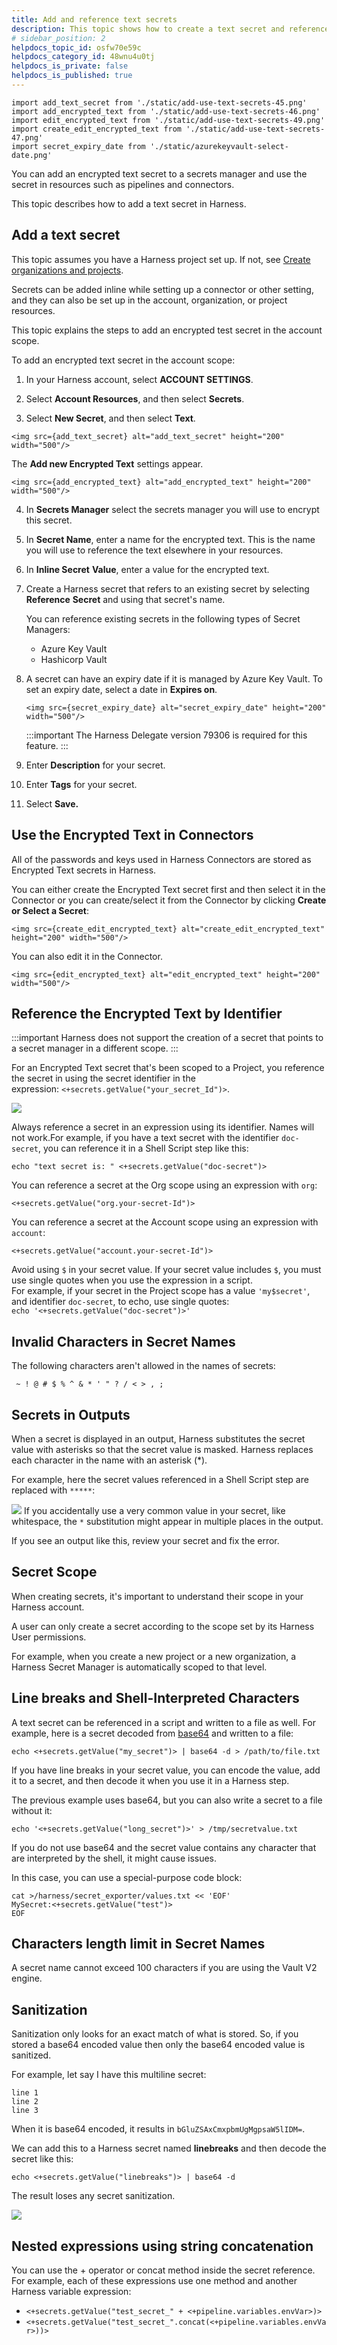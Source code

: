 ```yaml
---
title: Add and reference text secrets
description: This topic shows how to create a text secret and reference it in Harness Application entities.
# sidebar_position: 2
helpdocs_topic_id: osfw70e59c
helpdocs_category_id: 48wnu4u0tj
helpdocs_is_private: false
helpdocs_is_published: true
---
```


```mdx-code-block
import add_text_secret from './static/add-use-text-secrets-45.png'
import add_encrypted_text from './static/add-use-text-secrets-46.png'
import edit_encrypted_text from './static/add-use-text-secrets-49.png'
import create_edit_encrypted_text from './static/add-use-text-secrets-47.png'
import secret_expiry_date from './static/azurekeyvault-select-date.png'
```

You can add an encrypted text secret to a secrets manager and use the secret in resources such as pipelines and connectors.

This topic describes how to add a text secret in Harness.

## Add a text secret

This topic assumes you have a Harness project set up. If not, see [Create organizations and projects](../organizations-and-projects/create-an-organization.md).

Secrets can be added inline while setting up a connector or other setting, and they can also be set up in the account, organization, or project resources.

This topic explains the steps to add an encrypted test secret in the account scope. 

To add an encrypted text secret in the account scope: 

1. In your Harness account, select **ACCOUNT SETTINGS**.
   
2. Select **Account Resources**, and then select **Secrets**.

3. Select **New Secret**, and then select **Text**.

```mdx-code-block
<img src={add_text_secret} alt="add_text_secret" height="200" width="500"/>
```

The **Add new Encrypted Text** settings appear.

```mdx-code-block
<img src={add_encrypted_text} alt="add_encrypted_text" height="200" width="500"/>
```

4. In **Secrets Manager** select the secrets manager you will use to encrypt this secret.

5. In **Secret Name**, enter a name for the encrypted text. This is the name you will use to reference the text elsewhere in your resources.

6. In **Inline Secret** **Value**, enter a value for the encrypted text.

7. Create a Harness secret that refers to an existing secret by selecting **Reference** **Secret** and using that secret's name.

   You can reference existing secrets in the following types of Secret Managers:

   * Azure Key Vault
   * Hashicorp Vault

8. A secret can have an expiry date if it is managed by Azure Key Vault. To set an expiry date, select a date in **Expires on**.

   ```mdx-code-block
   <img src={secret_expiry_date} alt="secret_expiry_date" height="200" width="500"/>
   ```
   
   :::important
   The Harness Delegate version 79306 is required for this feature.
   :::


9. Enter **Description** for your secret.

10. Enter **Tags** for your secret.

11. Select **Save.**

## Use the Encrypted Text in Connectors

All of the passwords and keys used in Harness Connectors are stored as Encrypted Text secrets in Harness.

You can either create the Encrypted Text secret first and then select it in the Connector or you can create/select it from the Connector by clicking **Create or Select a Secret**:

```mdx-code-block
<img src={create_edit_encrypted_text} alt="create_edit_encrypted_text" height="200" width="500"/>
```
You can also edit it in the Connector.

```mdx-code-block
<img src={edit_encrypted_text} alt="edit_encrypted_text" height="200" width="500"/>
```
## Reference the Encrypted Text by Identifier


:::important
Harness does not support the creation of a secret that points to a secret manager in a different scope.
:::


For an Encrypted Text secret that's been scoped to a Project, you reference the secret in using the secret identifier in the expression: `<+secrets.getValue("your_secret_Id")>`.

![](./static/add-use-text-secrets-50.png)

Always reference a secret in an expression using its identifier. Names will not work.For example, if you have a text secret with the identifier `doc-secret`, you can reference it in a Shell Script step like this:


```
echo "text secret is: " <+secrets.getValue("doc-secret")>
```
You can reference a secret at the Org scope using an expression with `org`:


```
<+secrets.getValue("org.your-secret-Id")>​
```
You can reference a secret at the Account scope using an expression with `account`:


```
<+secrets.getValue("account.your-secret-Id")>​​
```
Avoid using `$` in your secret value. If your secret value includes `$`, you must use single quotes when you use the expression in a script.  
For example, if your secret in the Project scope has a value `'my$secret'`, and identifier `doc-secret`, to echo, use single quotes:  
`echo '<+secrets.getValue("doc-secret")>'`

## Invalid Characters in Secret Names

The following characters aren't allowed in the names of secrets:


```
 ~ ! @ # $ % ^ & * ' " ? / < > , ;
```

## Secrets in Outputs

When a secret is displayed in an output, Harness substitutes the secret value with asterisks so that the secret value is masked. Harness replaces each character in the name with an asterisk (\*).

For example, here the secret values referenced in a Shell Script step are replaced with `*****`:

![](./static/add-use-text-secrets-51.png)
If you accidentally use a very common value in your secret, like whitespace, the `*` substitution might appear in multiple places in the output.

If you see an output like this, review your secret and fix the error.

## Secret Scope

When creating secrets, it's important to understand their scope in your Harness account.

A user can only create a secret according to the scope set by its Harness User permissions.

For example, when you create a new project or a new organization, a Harness Secret Manager is automatically scoped to that level.

## Line breaks and Shell-Interpreted Characters

A text secret can be referenced in a script and written to a file as well. For example, here is a secret decoded from [base64](https://linux.die.net/man/1/base64) and written to a file:

`echo <+secrets.getValue("my_secret")> | base64 -d > /path/to/file.txt`

If you have line breaks in your secret value, you can encode the value, add it to a secret, and then decode it when you use it in a Harness step.

The previous example uses base64, but you can also write a secret to a file without it:

`echo '<+secrets.getValue("long_secret")>' > /tmp/secretvalue.txt`

If you do not use base64 and the secret value contains any character that are interpreted by the shell, it might cause issues.

In this case, you can use a special-purpose code block:


```
cat >/harness/secret_exporter/values.txt << 'EOF'  
MySecret:<+secrets.getValue("test")>  
EOF
```

## Characters length limit in Secret Names
A secret name cannot exceed 100 characters if you are using the Vault V2 engine.

## Sanitization

Sanitization only looks for an exact match of what is stored. So, if you stored a base64 encoded value then only the base64 encoded value is sanitized.

For example, let say I have this multiline secret:


```
line 1  
line 2  
line 3
```
When it is base64 encoded, it results in `bGluZSAxCmxpbmUgMgpsaW5lIDM=`.

We can add this to a Harness secret named **linebreaks** and then decode the secret like this:


```
echo <+secrets.getValue("linebreaks")> | base64 -d
```
The result loses any secret sanitization.

![](./static/add-use-text-secrets-52.png)
## Nested expressions using string concatenation

You can use the + operator or concat method inside the secret reference. For example, each of these expressions use one method and another Harness variable expression:

* `<+secrets.getValue("test_secret_" + <+pipeline.variables.envVar>)>`
* `<+secrets.getValue("test_secret_".concat(<+pipeline.variables.envVar>))>`

